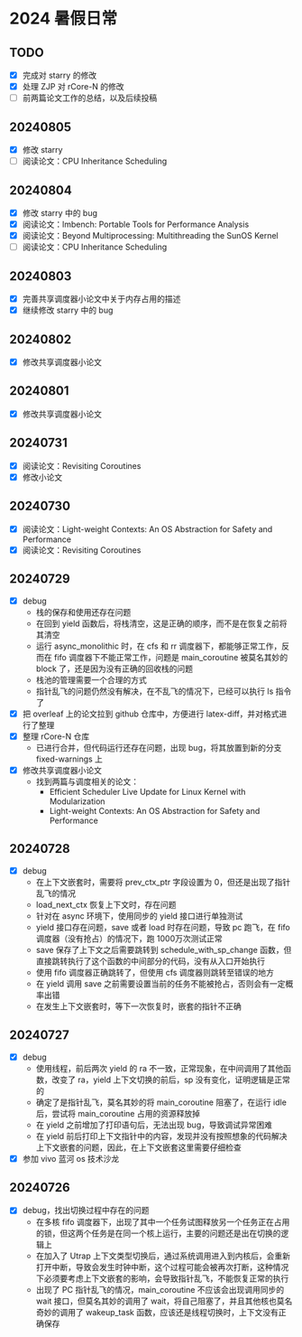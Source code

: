 # 2024 暑假日常

## TODO

- [x] 完成对 starry 的修改
- [x] 处理 ZJP 对 rCore-N 的修改
- [ ] 前两篇论文工作的总结，以及后续投稿

## 20240805

- [x] 修改 starry
- [ ] 阅读论文：CPU Inheritance Scheduling

## 20240804

- [x] 修改 starry 中的 bug
- [x] 阅读论文：lmbench: Portable Tools for Performance Analysis
- [x] 阅读论文：Beyond Multiprocessing: Multithreading the SunOS Kernel
- [ ] 阅读论文：CPU Inheritance Scheduling

## 20240803

- [x] 完善共享调度器小论文中关于内存占用的描述
- [x] 继续修改 starry 中的 bug

## 20240802

- [x] 修改共享调度器小论文

## 20240801

- [x] 修改共享调度器小论文

## 20240731

- [x] 阅读论文：Revisiting Coroutines
- [x] 修改小论文

## 20240730

- [x] 阅读论文：Light-weight Contexts: An OS Abstraction for Safety and Performance
- [x] 阅读论文：Revisiting Coroutines

## 20240729

- [x] debug
  - 栈的保存和使用还存在问题
  - 在回到 yield 函数后，将栈清空，这是正确的顺序，而不是在恢复之前将其清空
  - 运行 async_monolithic 时，在 cfs 和 rr 调度器下，都能够正常工作，反而在 fifo 调度器下不能正常工作，问题是 main_coroutine 被莫名其妙的 block 了，还是因为没有正确的回收栈的问题
  - 栈池的管理需要一个合理的方式
  - 指针乱飞的问题仍然没有解决，在不乱飞的情况下，已经可以执行 ls 指令了
- [x] 把 overleaf 上的论文拉到 github 仓库中，方便进行 latex-diff，并对格式进行了整理
- [x] 整理 rCore-N 仓库
  - 已进行合并，但代码运行还存在问题，出现 bug，将其放置到新的分支 fixed-warnings 上
- [x] 修改共享调度器小论文
  - 找到两篇与调度相关的论文：
    - Efficient Scheduler Live Update for Linux Kernel with Modularization
    - Light-weight Contexts: An OS Abstraction for Safety and Performance

## 20240728

- [x] debug
  - 在上下文嵌套时，需要将 prev_ctx_ptr 字段设置为 0，但还是出现了指针乱飞的情况
  - load_next_ctx 恢复上下文时，存在问题
  - 针对在 async 环境下，使用同步的 yield 接口进行单独测试
  - yield 接口存在问题，save 或者 load 时存在问题，导致 pc 跑飞，在 fifo 调度器（没有抢占）的情况下，跑 1000万次测试正常
  - save 保存了上下文之后需要跳转到 schedule_with_sp_change 函数，但直接跳转执行了这个函数的中间部分的代码，没有从入口开始执行
  - 使用 fifo 调度器正确跳转了，但使用 cfs 调度器则跳转至错误的地方
  - 在 yield 调用 save 之前需要设置当前的任务不能被抢占，否则会有一定概率出错
  - 在发生上下文嵌套时，等下一次恢复时，嵌套的指针不正确

## 20240727

- [x] debug
  - 使用线程，前后两次 yield 的 ra 不一致，正常现象，在中间调用了其他函数，改变了 ra，yield 上下文切换的前后，sp 没有变化，证明逻辑是正常的
  - 确定了是指针乱飞，莫名其妙的将 main_coroutine 阻塞了，在运行 idle 后，尝试将 main_coroutine 占用的资源释放掉
  - 在 yield 之前增加了打印语句后，无法出现 bug，导致调试异常困难
  - 在 yield 前后打印上下文指针中的内容，发现并没有按照想象的代码解决上下文嵌套的问题，因此，在上下文嵌套这里需要仔细检查
- [x] 参加 vivo 蓝河 os 技术沙龙

## 20240726

- [x] debug，找出切换过程中存在的问题
  - 在多核 fifo 调度器下，出现了其中一个任务试图释放另一个任务正在占用的锁，但这两个任务是在同一个核上运行，主要的问题还是出在切换的逻辑上
  - 在加入了 Utrap 上下文类型切换后，通过系统调用进入到内核后，会重新打开中断，导致会发生时钟中断，这个过程可能会被再次打断，这种情况下必须要考虑上下文嵌套的影响，会导致指针乱飞，不能恢复正常的执行
  - 出现了 PC 指针乱飞的情况，main_coroutine 不应该会出现调用同步的 wait 接口，但莫名其妙的调用了 wait，将自己阻塞了，并且其他核也莫名奇妙的调用了 wakeup_task 函数，应该还是线程切换时，上下文没有正确保存
